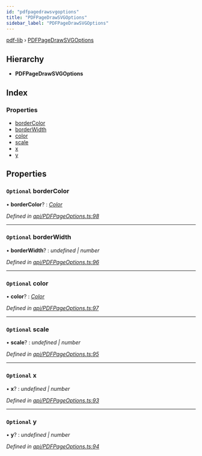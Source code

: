 ```yaml
---
id: "pdfpagedrawsvgoptions"
title: "PDFPageDrawSVGOptions"
sidebar_label: "PDFPageDrawSVGOptions"
---
```


[pdf-lib](../index.md) › [PDFPageDrawSVGOptions](pdfpagedrawsvgoptions.md)

## Hierarchy

* **PDFPageDrawSVGOptions**

## Index

### Properties

* [borderColor](pdfpagedrawsvgoptions.md#optional-bordercolor)
* [borderWidth](pdfpagedrawsvgoptions.md#optional-borderwidth)
* [color](pdfpagedrawsvgoptions.md#optional-color)
* [scale](pdfpagedrawsvgoptions.md#optional-scale)
* [x](pdfpagedrawsvgoptions.md#optional-x)
* [y](pdfpagedrawsvgoptions.md#optional-y)

## Properties

### `Optional` borderColor

• **borderColor**? : *[Color](../index.md#color)*

*Defined in [api/PDFPageOptions.ts:98](https://github.com/Hopding/pdf-lib/blob/e1fccea/src/api/PDFPageOptions.ts#L98)*

___

### `Optional` borderWidth

• **borderWidth**? : *undefined | number*

*Defined in [api/PDFPageOptions.ts:96](https://github.com/Hopding/pdf-lib/blob/e1fccea/src/api/PDFPageOptions.ts#L96)*

___

### `Optional` color

• **color**? : *[Color](../index.md#color)*

*Defined in [api/PDFPageOptions.ts:97](https://github.com/Hopding/pdf-lib/blob/e1fccea/src/api/PDFPageOptions.ts#L97)*

___

### `Optional` scale

• **scale**? : *undefined | number*

*Defined in [api/PDFPageOptions.ts:95](https://github.com/Hopding/pdf-lib/blob/e1fccea/src/api/PDFPageOptions.ts#L95)*

___

### `Optional` x

• **x**? : *undefined | number*

*Defined in [api/PDFPageOptions.ts:93](https://github.com/Hopding/pdf-lib/blob/e1fccea/src/api/PDFPageOptions.ts#L93)*

___

### `Optional` y

• **y**? : *undefined | number*

*Defined in [api/PDFPageOptions.ts:94](https://github.com/Hopding/pdf-lib/blob/e1fccea/src/api/PDFPageOptions.ts#L94)*
